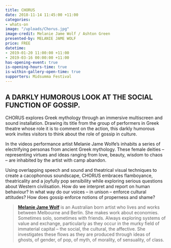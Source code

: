 ```yaml
---
title: CHORUS
date: 2018-11-14 11:45:00 +11:00
categories:
- whats-on
image: "/uploads/Chorus.jpg"
image-credit: Melanie Jame Wolf / Ashton Green
presented-by: MELANIE JAME WOLF
price: FREE
datetime:
- 2019-01-20 11:00:00 +11:00
- 2019-03-16 00:00:00 +11:00
has-opening-event: true
is-opening-hours-time: true
is-within-gallery-open-time: true
supporters: Midsumma Festival
---
```


## A DARKLY HUMOROUS LOOK AT THE SOCIAL FUNCTION OF GOSSIP. <br>

CHORUS explores Greek mythology through an immersive multiscreen and sound installation. Drawing its title from the group of performers in Greek theatre whose role it is to comment on the action, this darkly humorous work invites visitors to think about the role of gossip in culture. 

In the videos performance artist Melanie Jame Wolfe’s inhabits a series of electrifying personas from ancient Greek mythology. These female deities – representing virtues and ideas ranging from love, beauty, wisdom to chaos – are inhabited by the artist with camp abandon.
 
Using overlapping speech and sound and theatrical visual techniques to create a cacophonous soundscape, CHORUS embraces flamboyance, theatricality and a joyfully pop sensibility while exploring serious questions about Western civilisation. How do we interpret and report on human behaviour? In what way do our voices – in unison – enforce cultural attitudes? How does gossip enforce notions of properness and shame? 


> **[Melanie Jame Wolf](https://www.savage-amusement.com/about-savage-amusement)** is an Australian born artist who lives and works between Melbourne and Berlin. She makes work about economies. Sometimes solo, sometimes with friends. Always exploring systems of value and exchange, particularly as they occur in the murky field of immaterial capital – the social, the cultural, the affective. She investigates these flows as they are produced through ideas of ghosts, of gender, of pop, of myth, of morality, of sensuality, of class.